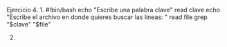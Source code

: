 Ejercicio 4.
1.
#!bin/bash
echo "Escribe una palabra clave"
read clave
echo "Escribe el archivo en donde quieres buscar las lineas: "
read file
grep "$clave" "$file"

 2. 

